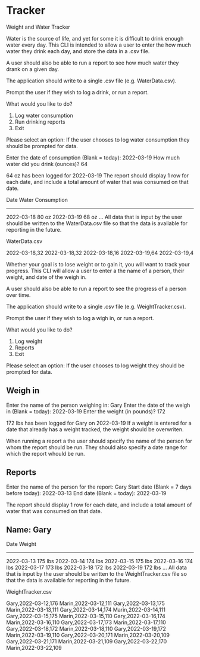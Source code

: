 # Tracker
Weight and Water Tracker

Water is the source of life, and yet for some it is difficult to drink enough water every day. This CLI is intended to allow a user to enter the how much water they drink each day, and store the data in a .csv file.

A user should also be able to run a report to see how much water they drank on a given day.

The application should write to a single .csv file (e.g. WaterData.csv).

Prompt the user if they wish to log a drink, or run a report.

What would you like to do?

1) Log water consumption
2) Run drinking reports
3) Exit

Please select an option: 
If the user chooses to log water consumption they should be prompted for data.

Enter the date of consumption (Blank = today): 2022-03-19
How much water did you drink (ounces)? 64

64 oz has been logged for 2022-03-19
The report should display 1 row for each date, and include a total amount of water that was consumed on that date.

Date            Water Consumption
----------      -----------------
2022-03-18      80 oz
2022-03-19      68 oz
...
All data that is input by the user should be written to the WaterData.csv file so that the data is available for reporting in the future.

WaterData.csv

2022-03-18,32
2022-03-18,32
2022-03-18,16
2022-03-19,64
2022-03-19,4

Whether your goal is to lose weight or to gain it, you will want to track your progress. This CLI will allow a user to enter a the name of a person, their weight, and date of the weigh in.

A user should also be able to run a report to see the progress of a person over time.

The application should write to a single .csv file (e.g. WeightTracker.csv).

Prompt the user if they wish to log a wigh in, or run a report.

What would you like to do?

1) Log weight
2) Reports
3) Exit

Please select an option: 
If the user chooses to log weight they should be prompted for data.

Weigh in
----------------------------------------------
Enter the name of the person weighing in: Gary
Enter the date of the weigh in (Blank = today): 2022-03-19
Enter the weight (in pounds)? 172

172 lbs has been logged for Gary on 2022-03-19
If a weight is entered for a date that already has a weight tracked, the weight should be overwriten.

When running a report a the user should specify the name of the person for whom the report should be run. They should also specify a date range for which the report whould be run.

Reports
-------------------------------------------------
Enter the name of the person for the report: Gary
Start date (Blank = 7 days before today): 2022-03-13
End date (Blank = today): 2022-03-19

The report should display 1 row for each date, and include a total amount of water that was consumed on that date.

Name: Gary
---------------------------------
Date            Weight
----------      -----------------
2022-03-13      175 lbs
2022-03-14      174 lbs
2022-03-15      175 lbs
2022-03-16      174 lbs
2022-03-17      173 lbs
2022-03-18      172 lbs
2022-03-19      172 lbs
...
All data that is input by the user should be written to the WeightTracker.csv file so that the data is available for reporting in the future.

WeightTracker.csv

Gary,2022-03-12,176
Marin,2022-03-12,111
Gary,2022-03-13,175
Marin,2022-03-13,111
Gary,2022-03-14,174
Marin,2022-03-14,111
Gary,2022-03-15,175
Marin,2022-03-15,110
Gary,2022-03-16,174
Marin,2022-03-16,110
Gary,2022-03-17,173
Marin,2022-03-17,110
Gary,2022-03-18,172
Marin,2022-03-18,110
Gary,2022-03-19,172
Marin,2022-03-19,110
Gary,2022-03-20,171
Marin,2022-03-20,109
Gary,2022-03-21,171
Marin,2022-03-21,109
Gary,2022-03-22,170
Marin,2022-03-22,109
